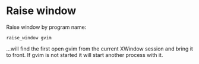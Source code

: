# Raise window

Raise window by program name:

    raise_window gvim

...will find the first open gvim from the current XWindow session and bring it to front. 
If gvim is not started it will start another process with it.
